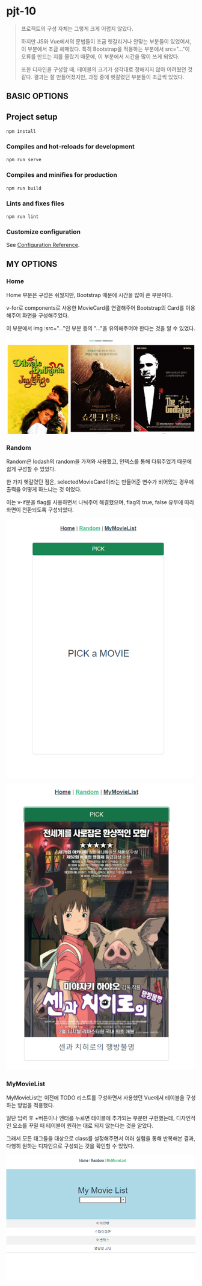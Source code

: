 # pjt-10

> 프로젝트의 구성 자체는 그렇게 크게 어렵지 않았다.
>
> 하지만 JS와 Vue에서의 문법들이 조금 헷갈리거나 안맞는 부분들이 있었어서, 이 부분에서 조금 헤매었다.
> 특히 Bootstrap을 적용하는 부분에서 src="..."이 오류를 만드는 지를 몰랐기 때문에, 이 부분에서 시간을 많이 쓰게 되었다.
>
> 또한 디자인을 구성할 때, 테이블의 크기가 생각대로 정해지지 않아 어려웠던 것 같다. 결과는 잘 만들어졌지만, 과정 중에 헷갈렸던 부분들이 조금씩 있었다.



## BASIC OPTIONS

## Project setup
```
npm install
```

### Compiles and hot-reloads for development
```
npm run serve
```

### Compiles and minifies for production
```
npm run build
```

### Lints and fixes files
```
npm run lint
```

### Customize configuration
See [Configuration Reference](https://cli.vuejs.org/config/).



## MY OPTIONS

### Home

Home 부분은 구성은 쉬웠지만, Bootstrap 때문에 시간을 많이 쓴 부분이다.

v-for로 components로 사용한 MovieCard를 연결해주어 Bootstrap의 Card를 이용해주어 화면을 구성해주었다.

이 부분에서 img :src="..."인 부분 등의 "..."을 유의해주어야 한다는 것을 알 수 있었다.

![img](IMAGES/1.png)



### Random

Random은 lodash의 random을 가져와 사용했고, 인덱스를 통해 다뤄주었기 때문에 쉽게 구성할 수 있었다.

한 가지 헷갈렸던 점은, selectedMovieCard이라는 만들어준 변수가 비어있는 경우에 출력을 어떻게 하느냐는 것 이었다.

이는 v-if문을 flag를 사용하면서 나눠주어 해결했으며, flag의 true, false 유무에 따라 화면이 전환되도록 구성되었다.

![img](IMAGES/2.png)

![img](IMAGES/3.png)

### MyMovieList

MyMovieList는 이전에 TODO 리스트를 구성하면서 사용했던 Vue에서 테이블을 구성하는 방법을 적용했다.

일단 입력 후 +버튼이나 엔터를 누르면 테이블에 추가되는 부분만 구현했는데, 디자인적인 요소를 꾸밀 때 테이블이 원하는 대로 되지 않는다는 것을 알았다.

그래서 모든 태그들을 대상으로 class를 설정해주면서 여러 실험을 통해 반복해본 결과, 다행히 원하는 디자인으로 구성되는 것을 확인할 수 있었다.

![img](IMAGES/4.png)

